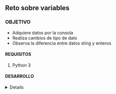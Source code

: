  	
## Reto sobre variables 

### OBJETIVO 

- Adquiere datos por la consola
- Realiza cambios de tipo de dato
- Observa la diferencia entre datos sting y enteros

#### REQUISITOS 

1. Python 3

#### DESARROLLO


<details>
	Adquiere los datos desde la consola

	```
	print("inserta número")
	a = input()
	print("inserta otro número") 
	b = input()
	```
	Realiza el cast a entero
	```
	num1 = int(a)
	num2 = int(b)
	```
	Realiza las operaciones
	```
	concatena = a+b
	suma = num1+num2
	```
	Imprime los resultados
	```
	print(concatena)
	print(suma)
	```
	
</details> 



